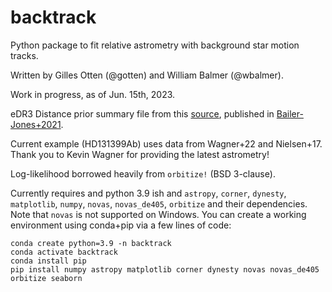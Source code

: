 # backtrack
Python package to fit relative astrometry with background star motion tracks.

Written by Gilles Otten (@gotten) and William Balmer (@wbalmer).

Work in progress, as of Jun. 15th, 2023.

eDR3 Distance prior summary file from this [source](https://arxiv.org/pdf/2012.05220.pdf), published in [Bailer-Jones+2021](https://arxiv.org/abs/2012.05220).

Current example (HD131399Ab) uses data from Wagner+22 and Nielsen+17. Thank you to Kevin Wagner for providing the latest astrometry!

Log-likelihood borrowed heavily from `orbitize!` (BSD 3-clause).

Currently requires and python 3.9 ish and `astropy`, `corner`, `dynesty`, `matplotlib`, `numpy`, `novas`, `novas_de405`, `orbitize` and their dependencies. Note that `novas` is not supported on Windows. You can create a working environment using conda+pip via a few lines of code:

```
conda create python=3.9 -n backtrack
conda activate backtrack
conda install pip
pip install numpy astropy matplotlib corner dynesty novas novas_de405 orbitize seaborn
```
